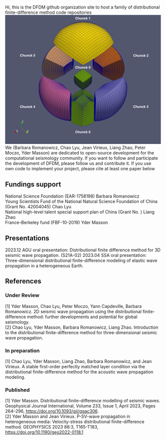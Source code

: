Hi, this is the DFDM github organization site to host a family of distributional finite-difference method code repositories
![image](figures/basic_cube_sphere_mesh.png)
We (Barbara Romanowicz, Chao Lyu, Jean Virieux, Liang Zhao, Peter Moczo, Yder Masson) are dedicated to open-source development for the computational seismology community.
If you want to follow and participate the development of DFDM, please follow us and contribute it.
If you use own code to implement your project, please cite at least one paper below

## Fundings support
National Science Foundation (EAR-1758198) Barbara Romanowicz    
Young Scientists Fund of the National Natural Science Foundation of China (Grant No. 42004045) Chao Lyu   
National high-level talent special support plan of China (Grant No. ) Liang Zhao  
France-Berkeley fund (FBF-10-2019)  Yder Masson   


## Presentations
2023.12 AGU oral presentation: Distributional finite difference method for 3D seismic wave propagation. (S21A-02) 
2023.04 SSA oral presentation: Three-dimensional distributional finite-difference modeling of elastic wave propagation in a heterogeneous Earth.

## References
### Under Review
<a id="1">[1]</a> Yder Masson, Chao Lyu, Peter Moczo, Yann Capdeville, Barbara Romanowicz. 2D seismic wave propagation using the distributional finite-difference method: further developments and potential for global seismology.  
<a id="2">[2]</a> Chao Lyu, Yder Masson, Barbara Romanowicz, Liang Zhao. Introduction to the distributional finite-difference method for three-dimensional seismic wave propagation.  
### In preparation
<a id="1">[1]</a> Chao Lyu, Yder Masson, Liang Zhao, Barbara Romanowicz, and Jean Virieux. A stable first-order perfectly matched layer condition via the
distributional finite-difference method for the acoustic wave propagation modeling.  
### Published
<a id="1">[1]</a> Yder Masson. Distributional finite-difference modelling of seismic waves. Geophysical Journal International, Volume 233, Issue 1, April 2023, Pages 264–296, https://doi.org/10.1093/gji/ggac306.  
<a id="2">[2]</a> Yder Masson and Jean Virieux. P-SV-wave propagation in heterogeneous media: Velocity-stress distributional finite-difference method. GEOPHYSICS 2023 88:3, T165-T183, https://doi.org/10.1190/geo2022-0118.1    
